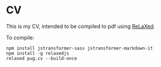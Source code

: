 # CV
This is my CV, intended to be compiled to pdf using [ReLaXed](https://github.com/RelaxedJS/ReLaXed).

To compile:

    npm install jstransformer-sass jstransformer-markdown-it
    npm install -g relaxedjs
    relaxed pug.cv --build-once
